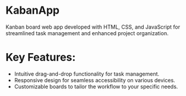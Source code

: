 # KabanApp
Kanban board web app developed with HTML, CSS, and JavaScript for streamlined task management and enhanced project organization.

# Key Features:

- Intuitive drag-and-drop functionality for task management.
- Responsive design for seamless accessibility on various devices.
- Customizable boards to tailor the workflow to your specific needs.
